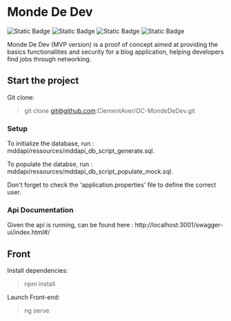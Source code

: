 # Monde De Dev

<div>
<img alt="Static Badge" src="https://img.shields.io/badge/Java-%23ff7b0c">
<img alt="Static Badge" src="https://img.shields.io/badge/Spring_Boot-5bd84c">
<img alt="Static Badge" src="https://img.shields.io/badge/Angular-%23F44336">
<img alt="Static Badge" src="https://img.shields.io/badge/TypeScript-3178c6">
</div>

Monde De Dev (MVP version) is a proof of concept aimed at providing the basics functionalities and security for a blog application, helping developers find jobs through networking.

## Start the project

Git clone:

> git clone git@github.com:ClementAver/OC-MondeDeDev.git

### Setup

To initialize the database, run : mddapi/ressources/mddapi_db_script_generate.sql.

To populate the databse, run : mddapi/ressources/mddapi_db_script_populate_mock.sql.

Don't forget to check the 'application.properties' file to define the correct user.

### Api Documentation

Given the api is running, can be found here :
 http://localhost:3001/swagger-ui/index.html#/

## Front

Install dependencies:

> npm install

Launch Front-end:

> ng serve
